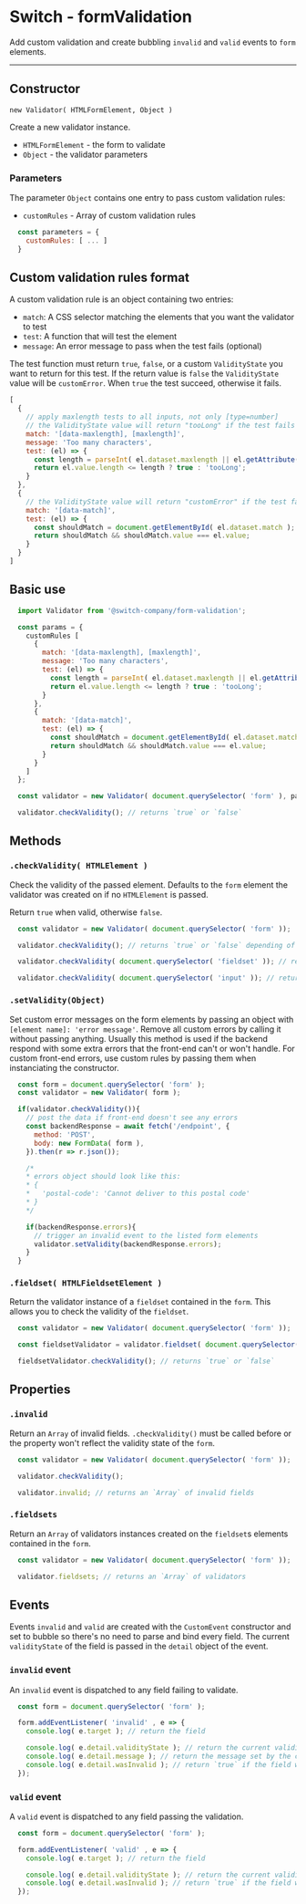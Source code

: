 # Switch - formValidation

Add custom validation and create bubbling `invalid` and `valid` events to `form` elements.

---

## Constructor

`new Validator( HTMLFormElement, Object )`

Create a new validator instance.

* `HTMLFormElement` - the form to validate
* `Object` - the validator parameters

### Parameters

The parameter `Object` contains one entry to pass custom validation rules:

* `customRules` - Array of custom validation rules

```js
  const parameters = {
    customRules: [ ... ]
  }
```

## Custom validation rules format

A custom validation rule is an object containing two entries:

* `match`: A CSS selector matching the elements that you want the validator to test
* `test`: A function that will test the element
* `message`: An error message to pass when the test fails (optional)

The test function must return `true`, `false`, or a custom `ValidityState` you want to return for this test. If the return value is `false` the `ValidityState` value will be `customError`. When `true` the test succeed, otherwise it fails.

```js
[
  {
    // apply maxlength tests to all inputs, not only [type=number]
    // the ValidityState value will return "tooLong" if the test fails
    match: '[data-maxlength], [maxlength]',
    message: 'Too many characters',
    test: (el) => {
      const length = parseInt( el.dataset.maxlength || el.getAttribute( 'maxlength' ), 10);
      return el.value.length <= length ? true : 'tooLong';
    }
  },
  {
    // the ValidityState value will return "customError" if the test fails
    match: '[data-match]',
    test: (el) => {
      const shouldMatch = document.getElementById( el.dataset.match );
      return shouldMatch && shouldMatch.value === el.value;
    }
  }
]
```

## Basic use

```js
  import Validator from '@switch-company/form-validation';

  const params = {
    customRules [
      {
        match: '[data-maxlength], [maxlength]',
        message: 'Too many characters',
        test: (el) => {
          const length = parseInt( el.dataset.maxlength || el.getAttribute( 'maxlength' ), 10);
          return el.value.length <= length ? true : 'tooLong';
        }
      },
      {
        match: '[data-match]',
        test: (el) => {
          const shouldMatch = document.getElementById( el.dataset.match );
          return shouldMatch && shouldMatch.value === el.value;
        }
      }
    ]
  };

  const validator = new Validator( document.querySelector( 'form' ), params );

  validator.checkValidity(); // returns `true` or `false`
```

## Methods

### `.checkValidity( HTMLElement )`

Check the validity of the passed element. Defaults to the `form` element the validator was created on if no `HTMLElement` is passed.

Return `true` when valid, otherwise `false`.
```js
  const validator = new Validator( document.querySelector( 'form' ));

  validator.checkValidity(); // returns `true` or `false` depending of the `form` validity state

  validator.checkValidity( document.querySelector( 'fieldset' )); // returns `true` or `false` depending of the `fieldset` validity state

  validator.checkValidity( document.querySelector( 'input' )); // returns `true` or `false` depending of the `input` validity state
```

### `.setValidity(Object)`

Set custom error messages on the form elements by passing an object with `[element name]: 'error message'`. Remove all custom errors by calling it without passing anything. Usually this method is used if the backend respond with some extra errors that the front-end can't or won't handle. For custom front-end errors, use custom rules by passing them when instanciating the constructor.

```js
  const form = document.querySelector( 'form' );
  const validator = new Validator( form );

  if(validator.checkValidity()){
    // post the data if front-end doesn't see any errors
    const backendResponse = await fetch('/endpoint', {
      method: 'POST',
      body: new FormData( form ),
    }).then(r => r.json());

    /*
    * errors object should look like this:
    * {
    *   'postal-code': 'Cannot deliver to this postal code'
    * }
    */

    if(backendResponse.errors){
      // trigger an invalid event to the listed form elements
      validator.setValidity(backendResponse.errors);
    }
  }
```


### `.fieldset( HTMLFieldsetElement )`

Return the validator instance of a `fieldset` contained in the `form`. This allows you to check the validity of the `fieldset`.

```js
  const validator = new Validator( document.querySelector( 'form' ));

  const fieldsetValidator = validator.fieldset( document.querySelector( 'fieldset' ));

  fieldsetValidator.checkValidity(); // returns `true` or `false`
```

## Properties

### `.invalid`

Return an `Array` of invalid fields. `.checkValidity()` must be called before or the property won't reflect the validity state of the `form`.

```js
  const validator = new Validator( document.querySelector( 'form' ));

  validator.checkValidity();

  validator.invalid; // returns an `Array` of invalid fields
```

### `.fieldsets`

Return an `Array` of validators instances created on the `fieldset`s elements contained in the `form`.

```js
  const validator = new Validator( document.querySelector( 'form' ));

  validator.fieldsets; // returns an `Array` of validators
```

## Events

Events `invalid` and `valid` are created with the `CustomEvent` constructor and set to bubble so there's no need to parse and bind every field. The current `validityState` of the field is passed in the `detail` object of the event.

### `invalid` event

An `invalid` event is dispatched to any field failing to validate.

```js
  const form = document.querySelector( 'form' );

  form.addEventListener( 'invalid' , e => {
    console.log( e.target ); // return the field

    console.log( e.detail.validityState ); // return the current validityState of the field
    console.log( e.detail.message ); // return the message set by the custom rule or the `.setValidity()` method
    console.log( e.detail.wasInvalid ); // return `true` if the field was invalid before calling `.checkValidity()`, `false` otherwise
  });
```

### `valid` event

A `valid` event is dispatched to any field passing the validation.

```js
  const form = document.querySelector( 'form' );

  form.addEventListener( 'valid' , e => {
    console.log( e.target ); // return the field

    console.log( e.detail.validityState ); // return the current validityState of the field
    console.log( e.detail.wasInvalid ); // return `true` if the field was invalid before calling `.checkValidity()`, `false` otherwise
  });
```
